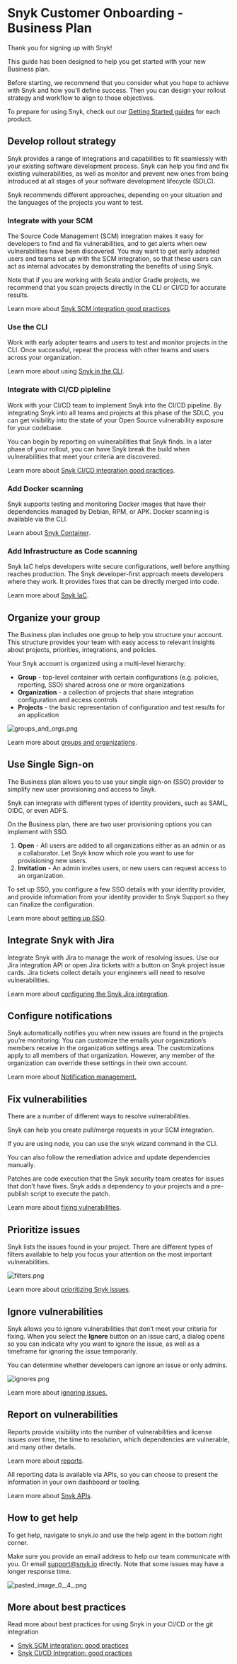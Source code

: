 # Snyk Customer Onboarding - Business Plan

Thank you for signing up with Snyk!

This guide has been designed to help you get started with your new Business plan.

Before starting, we recommend that you consider what you hope to achieve with Snyk and how you'll define success. Then you can design your rollout strategy and workflow to align to those objectives.

To prepare for using Snyk, check out our [Getting Started guides](https://docs.snyk.io/getting-started) for each product.

## Develop rollout strategy

Snyk provides a range of integrations and capabilities to fit seamlessly with your existing software development process. Snyk can help you find and fix existing vulnerabilities, as well as monitor and prevent new ones from being introduced at all stages of your software development lifecycle \(SDLC\).

Snyk recommends different approaches, depending on your situation and the languages of the projects you want to test.

### Integrate with your SCM

The Source Code Management \(SCM\) integration makes it easy for developers to find and fix vulnerabilities, and to get alerts when new vulnerabilities have been discovered. You may want to get early adopted users and teams set up with the SCM integration, so that these users can act as internal advocates by demonstrating the benefits of using Snyk.

Note that if you are working with Scala and/or Gradle projects, we recommend that you scan projects directly in the CLI or CI/CD for accurate results.

Learn more about [Snyk SCM integration good practices](https://support.snyk.io/hc/en-us/articles/360018010597).

### Use the CLI

Work with early adopter teams and users to test and monitor projects in the CLI. Once successful, repeat the process with other teams and users across your organization.

Learn more about using [Snyk in the CLI](https://docs.snyk.io/snyk-cli).

### Integrate with CI/CD pipleline

Work with your CI/CD team to implement Snyk into the CI/CD pipeline. By integrating Snyk into all teams and projects at this phase of the SDLC, you can get visibility into the state of your Open Source vulnerability exposure for your codebase.

You can begin by reporting on vulnerabilities that Snyk finds. In a later phase of your rollout, you can have Snyk break the build when vulnerabilities that meet your criteria are discovered.

Learn more about [Snyk CI/CD integration good practices](https://support.snyk.io/hc/en-us/articles/360018245398).

### Add Docker scanning

Snyk supports testing and monitoring Docker images that have their dependencies managed by Debian, RPM, or APK. Docker scanning is available via the CLI.

Learn about [Snyk Container](https://docs.snyk.io/snyk-container).

### Add Infrastructure as Code scanning

Snyk IaC helps developers write secure configurations, well before anything reaches production. The Snyk developer-first approach meets developers where they work. It provides fixes that can be directly merged into code.

Learn more about [Snyk IaC](https://docs.snyk.io/snyk-infrastructure-as-code).

## Organize your group

The Business plan includes one group to help you structure your account. This structure provides your team with easy access to relevant insights about projects, priorities, integrations, and policies.

Your Snyk account is organized using a multi-level hierarchy:

* **Group** - top-level container with certain configurations \(e.g. policies, reporting, SSO\) shared across one or more organizations
* **Organization** - a collection of projects that share integration configuration and access controls
* **Projects** - the basic representation of configuration and test results for an application

![groups\_and\_orgs.png](https://support.snyk.io/hc/article_attachments/360019181237/groups_and_orgs.png)

Learn more about [groups and organizations](https://support.snyk.io/hc/en-us/articles/360004037617-What-s-a-Snyk-group-).

## Use Single Sign-on

The Business plan allows you to use your single sign-on \(SSO\) provider to simplify new user provisioning and access to Snyk.

Snyk can integrate with different types of identity providers, such as SAML, OIDC, or even ADFS.

On the Business plan, there are two user provisioning options you can implement with SSO.

1. **Open** - All users are added to all organizations either as an admin or as a collaborator. Let Snyk know which role you want to use for provisioning new users.
2. **Invitation** - An admin invites users, or new users can request access to an organization.

To set up SSO, you configure a few SSO details with your identity provider, and provide information from your identity provider to Snyk Support so they can finalize the configuration.

Learn more about [setting up SSO](https://support.snyk.io/hc/en-us/articles/360018025297-Introduction-to-Snyk-Single-Sign-On-SSO-).

## Integrate Snyk with Jira

Integrate Snyk with Jira to manage the work of resolving issues. Use our Jira integration API or open Jira tickets with a button on Snyk project issue cards. Jira tickets collect details your engineers will need to resolve vulnerabilities.

Learn more about [configuring the Snyk Jira integration](https://docs.snyk.io/integrations/untitled-3/jira).

## Configure notifications

Snyk automatically notifies you when new issues are found in the projects you’re monitoring. You can customize the emails your organization’s members receive in the organization settings area. The customizations apply to all members of that organization. However, any member of the organization can override these settings in their own account.

Learn more about [Notification management.](https://docs.snyk.io/user-and-group-management/notifications/notification-management)

## Fix vulnerabilities

There are a number of different ways to resolve vulnerabilities.

Snyk can help you create pull/merge requests in your SCM integration.

If you are using node, you can use the snyk wizard command in the CLI.

You can also follow the remediation advice and update dependencies manually.

Patches are code execution that the Snyk security team creates for issues that don’t have fixes. Snyk adds a dependency to your projects and a pre-publish script to execute the patch.

Learn more about [fixing vulnerabilities](https://docs.snyk.io/fixing-and-prioritizing-issues/starting-to-fix-vulnerabilities/fix-your-vulnerabilities).

## Prioritize issues

Snyk lists the issues found in your project. There are different types of filters available to help you focus your attention on the most important vulnerabilities.

![filters.png](https://support.snyk.io/hc/article_attachments/360019239018/filters.png)

Learn more about [prioritizing Snyk issues](https://support.snyk.io/hc/en-us/articles/360009884837-Prioritizing-Snyk-issues).

## Ignore vulnerabilities

Snyk allows you to ignore vulnerabilities that don’t meet your criteria for fixing. When you select the **Ignore** button on an issue card, a dialog opens so you can indicate why you want to ignore the issue, as well as a timeframe for ignoring the issue temporarily.

You can determine whether developers can ignore an issue or only admins.

![ignores.png](https://support.snyk.io/hc/article_attachments/360019182057/ignores.png)

Learn more about [ignoring issues.](https://docs.snyk.io/fixing-and-prioritizing-issues/starting-to-fix-vulnerabilities/introduction-to-ignoring-issues)

## Report on vulnerabilities

Reports provide visibility into the number of vulnerabilities and license issues over time, the time to resolution, which dependencies are vulnerable, and many other details.

Learn more about [reports](https://docs.snyk.io/reports-1/reports/reports-overview).

All reporting data is available via APIs, so you can choose to present the information in your own dashboard or tooling.

Learn more about [Snyk APIs](https://snyk.docs.apiary.io/#).

## How to get help

To get help, navigate to snyk.io and use the help agent in the bottom right corner.

Make sure you provide an email address to help our team communicate with you. Or email support@snyk.io directly. Note that some issues may have a longer response time.

![pasted\_image\_0\_\_4\_.png](https://support.snyk.io/hc/article_attachments/360011776277/pasted_image_0__4_.png)

## More about best practices

Read more about best practices for using Snyk in your CI/CD or the git integration

* [Snyk SCM integration: good practices](https://support.snyk.io/hc/en-us/articles/360018010597)
* [Snyk CI/CD Integration: good practices](https://support.snyk.io/hc/en-us/articles/360018245398)

